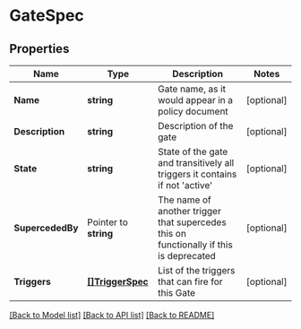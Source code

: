 # GateSpec

## Properties
Name | Type | Description | Notes
------------ | ------------- | ------------- | -------------
**Name** | **string** | Gate name, as it would appear in a policy document | [optional] 
**Description** | **string** | Description of the gate | [optional] 
**State** | **string** | State of the gate and transitively all triggers it contains if not &#39;active&#39; | [optional] 
**SupercededBy** | Pointer to **string** | The name of another trigger that supercedes this on functionally if this is deprecated | [optional] 
**Triggers** | [**[]TriggerSpec**](TriggerSpec.md) | List of the triggers that can fire for this Gate | [optional] 

[[Back to Model list]](../README.md#documentation-for-models) [[Back to API list]](../README.md#documentation-for-api-endpoints) [[Back to README]](../README.md)


